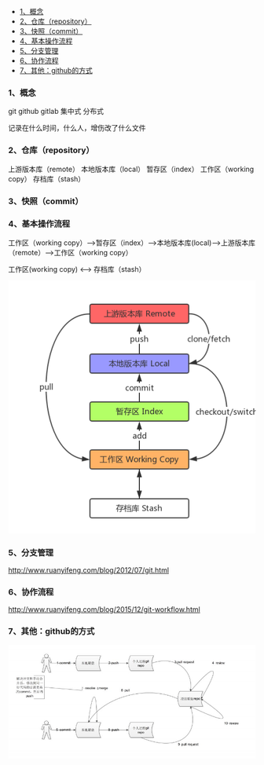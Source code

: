 


- [1、概念](#1概念)
- [2、仓库（repository）](#2仓库repository)
- [3、快照（commit）](#3快照commit)
- [4、基本操作流程](#4基本操作流程)
- [5、分支管理](#5分支管理)
- [6、协作流程](#6协作流程)
- [7、其他：github的方式](#7其他github的方式)


### 1、概念
git github gitlab
集中式
分布式

记录在什么时间，什么人，增伤改了什么文件

### 2、仓库（repository）
上游版本库（remote）
本地版本库（local）
暂存区（index）
工作区（working copy）
存档库（stash）


### 3、快照（commit）


### 4、基本操作流程
工作区（working copy）-->暂存区（index）-->本地版本库(local)-->上游版本库（remote）-->工作区（working copy）

工作区(working copy) <--> 存档库（stash）

![Git基础操作](/image/2019/Git基础操作.png)

### 5、分支管理
http://www.ruanyifeng.com/blog/2012/07/git.html



### 6、协作流程
http://www.ruanyifeng.com/blog/2015/12/git-workflow.html


### 7、其他：github的方式

![git基础其他操作](/image/2019/git基础其他操作.png)
